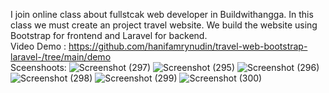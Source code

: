 I join online class about fullstcak web developer in Buildwithangga.  In this class we must create an project travel website. We build the website using Bootstrap for frontend and Laravel for backend.
<br>
Video Demo : https://github.com/hanifamrynudin/travel-web-bootstrap-laravel-/tree/main/demo
<br>
Sceenshoots:
![Screenshot (297)](https://user-images.githubusercontent.com/20903503/111572746-cce3c980-87db-11eb-9aa9-6cc49d359ee3.png)
![Screenshot (295)](https://user-images.githubusercontent.com/20903503/111572753-cfdeba00-87db-11eb-81fd-503bd2f7d843.png)
![Screenshot (296)](https://user-images.githubusercontent.com/20903503/111572759-d1a87d80-87db-11eb-947e-2b25d373f74f.png)
![Screenshot (298)](https://user-images.githubusercontent.com/20903503/111572761-d40ad780-87db-11eb-83a3-fbc8e52046f9.png)
![Screenshot (299)](https://user-images.githubusercontent.com/20903503/111572763-d5d49b00-87db-11eb-8158-43f584461d57.png)
![Screenshot (300)](https://user-images.githubusercontent.com/20903503/111572767-d705c800-87db-11eb-89d0-372f5a7a2164.png)
